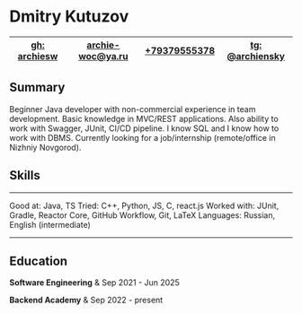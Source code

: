 # Dmitry Kutuzov

| [gh: archiesw](https://github.com/archiesw) | [archie-woc@ya.ru](mailto:archie-woc@ya.ru) | [+79379555378](tel:+79379555378) | [tg: @archiensky](https://archiensky.t.me) |
|----------|------------------|------------------|-------------|

## Summary

Beginner Java developer with non-commercial experience in team
development. Basic knowledge in MVC/REST applications. Also ability to
work with Swagger, JUnit, CI/CD pipeline. I know SQL and I know how to
work with DBMS. Currently looking for a job/internship (remote/office in
Nizhniy Novgorod).

## Skills

  -------------- ----------------------------------------------------------
  Good at:       Java, TS
  Tried:         C++, Python, JS, C, react.js
  Worked with:   JUnit, Gradle, Reactor Core, GitHub Workflow, Git, LaTeX
  Languages:     Russian, English (intermediate)
  -------------- ----------------------------------------------------------

## Education

**Software Engineering** & Sep 2021 - Jun 2025

**Backend Academy** & Sep 2022 - present
